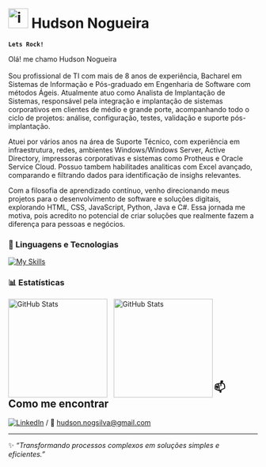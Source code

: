 # <img width="40" height="40" alt="image" src="https://github.com/user-attachments/assets/bb6a2056-23f8-4595-b4c1-b735ccb0fe96" />  Hudson Nogueira

**` Lets Rock! `**

Olá! me chamo Hudson Nogueira <br/>
 <br/>
Sou profissional de TI com mais de 8 anos de experiência, Bacharel em Sistemas de Informação e Pós-graduado em Engenharia de Software com métodos Ágeis. Atualmente atuo como Analista de Implantação de Sistemas, responsável pela integração e implantação de sistemas corporativos em clientes de médio e grande porte, acompanhando todo o ciclo de projetos: análise, configuração, testes, validação e suporte pós-implantação.

Atuei por vários anos na área de Suporte Técnico, com experiência em infraestrutura, redes, ambientes Windows/Windows Server, Active Directory, impressoras corporativas e sistemas como Protheus e Oracle Service Cloud. Possuo tambem habilitades analiticas com Excel avançado, comparando e filtrando dados para identificação de insighs relevantes.

Com a filosofia de aprendizado contínuo, venho direcionando meus projetos para o desenvolvimento de software e soluções digitais, explorando HTML, CSS, JavaScript, Python, Java e C#. Essa jornada me motiva, pois acredito no potencial de criar soluções que realmente fazem a diferença para pessoas e negócios.

### 🤖 Linguagens e Tecnologias

<p align="left">
 



[![My Skills](https://skillicons.dev/icons?i=dotnet,cs,java,python,js,react,html,css,vscode)](https://github.com/hudnog)


</p>

### 📊 Estatísticas

<p>
  
  <img 
    align="left" 
    alt="GitHub Stats" 
    height="200" 
    style="padding-right: 10px;" 
    src="https://github-readme-stats.vercel.app/api?username=hudnog&show_icons=true&theme=tokyonight&include_all_commits=true&locale=pt-br"/>

<img 
      align="left" 
      alt="GitHub Stats" 
      height="200" 
      src="https://github-readme-stats.vercel.app/api/top-langs/?username=hudnog&theme=tokyonight&layout=compact&custom_title=Tecnologias&langs_count=9"/>

<br/>
<br/>
<br/>
<br/>
<br/>
<br/>
<br/>
<br/>

## 📫 Como me encontrar
[![LinkedIn](https://img.shields.io/badge/LinkedIn-0e76a8?style=for-the-badge&logo=linkedin&logoColor=white)](https://www.linkedin.com/in/hudnog)  / 📧 hudson.nogsilva@gmail.com  

---

✨ *“Transformando processos complexos em soluções simples e eficientes.”*  
